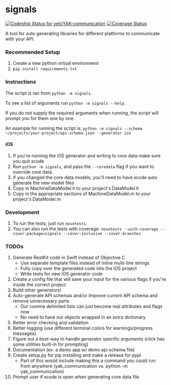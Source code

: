 signals
==========================

[ ![Codeship Status for yeti/YAK-communication](https://codeship.com/projects/d2fa74a0-01ab-0133-75b8-2226f6cba81b/status?branch=master)](https://codeship.com/projects/88715)
[ ![Coverage Status](https://coveralls.io/repos/yeti/YAK-communication/badge.svg?branch=HEAD&t=YrPM9o)](https://coveralls.io/r/yeti/YAK-communication?branch=HEAD)

A tool for auto generating libraries for different platforms to communicate with your API. 

### Recommended Setup

1. Create a new python virtual environment
2. `pip install requirements.txt`


### Instructions

The script is ran from `python -m signals`.

To see a list of arguments run `python -m signals --help`.

If you do not supply the required arguments when running, the script will prompt you for them one by one.

An example for running the script is: `python -m signals --schema ~/projects/your-project/api-schema.json --generator ios`

#### iOS

1. If you're running the iOS generator and writing to core data make sure you quit xcode
2. Run `python -m signals`, and pass the `--coredata` flag if you want to override core data.
3. If you changed the core data models, you'll need to have xcode auto generate the new model files
4. Copy in MachineDataModel.h to your project's DataModel.h
5. Copy in the appropriate sections of MachineDataModel.m to your project's DataModel.m


### Development

1. To run the tests, just run `nosetests`.
2. You can also run the tests with coverage: `nosetests --with-coverage --cover-package=signals --cover-inclusive --cover-branches`


### TODOs

1. Generate RestKit code in Swift instead of Objective C
    * Use separate template files instead of inline multi-line strings
    * Fully copy over the generated code into the iOS project
    * Write tests for new iOS generator code
2. Create a config file that will save your input for the various flags if you're inside the correct project
3. Build other generators!
4. Auto-generate API schemas and/or Improve current API schema and remove unnecessary parts
    * Our comma delimited lists can just become real attributes and flags now
    * No need to have our objects wrapped in an extra dictionary
5. Better error checking and validation
6. Better logging (use different terminal colors for warnings/progress messages)
7. Figure out a best-way to handle generator specific arguments (click has some utilities built-in for prompting)
8. Documentation (ex. a demo app w/ demo api schema file)
9. Create setup.py for pip installing and make a release for pypi
    * Part of this would include making this a command you could run from anywhere (yak_communication vs. python -m yak_communication)
10. Prompt user if xcode is open when generating core data file